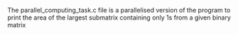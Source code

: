 The parallel_computing_task.c file is a parallelised version of the program to print the area of the largest submatrix containing only 1s from a given binary matrix
